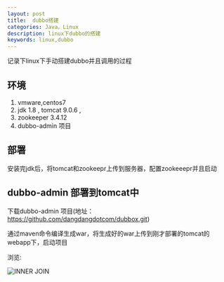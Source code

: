 ```yaml
---
layout: post
title:  dubbo搭建
categories: Java，Linux
description: linux下dubbo的搭建
keywords: linux,dubbo
---
```


记录下linux下手动搭建dubbo并且调用的过程

## 环境

   1. vmware,centos7
   2. jdk 1.8 , tomcat 9.0.6 ,
   3. zookeeper 3.4.12
   4. dubbo-admin 项目


## 部署

   安装完jdk后，将tomcat和zookeepr上传到服务器，配置zookeeepr并且启动

## dubbo-admin 部署到tomcat中
  
   下载dubbo-admin 项目(地址：https://github.com/dangdangdotcom/dubbox.git)
   
   通过maven命令编译生成war，将生成好的war上传到刚才部署的tomcat的webapp下，启动项目
    
   浏览:
    
   ![INNER JOIN](https://chinakarl.github.io/images/posts/java/dubbo-admin.png)

  
